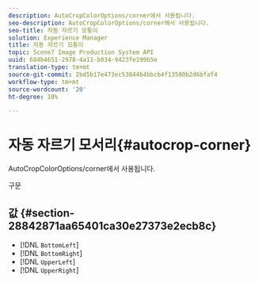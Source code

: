 ```yaml
---
description: AutoCropColorOptions/corner에서 사용됩니다.
seo-description: AutoCropColorOptions/corner에서 사용됩니다.
seo-title: 자동 자르기 모퉁이
solution: Experience Manager
title: 자동 자르기 모퉁이
topic: Scene7 Image Production System API
uuid: 684b4651-2978-4a11-b034-9423fe199b5e
translation-type: tm+mt
source-git-commit: 2bd5b17e473ec53844b4bbcb4f13580b2d6bfaf4
workflow-type: tm+mt
source-wordcount: '20'
ht-degree: 10%

---
```



# 자동 자르기 모서리{#autocrop-corner}

AutoCropColorOptions/corner에서 사용됩니다.

구문

## 값 {#section-28842871aa65401ca30e27373e2ecb8c}

* [!DNL `BottomLeft`]
* [!DNL `BottomRight`]
* [!DNL `UpperLeft`]
* [!DNL `UpperRight`]

